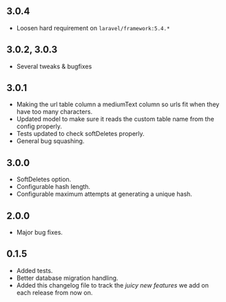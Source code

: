 ## 3.0.4
- Loosen hard requirement on `laravel/framework:5.4.*`

## 3.0.2, 3.0.3
- Several tweaks & bugfixes

## 3.0.1
- Making the url table column a mediumText column so urls fit when they have too many characters.
- Updated model to make sure it reads the custom table name from the config properly.
- Tests updated to check softDeletes properly.
- General bug squashing.

## 3.0.0
- SoftDeletes option.
- Configurable hash length.
- Configurable maximum attempts at generating a unique hash.

## 2.0.0
- Major bug fixes.

## 0.1.5
- Added tests.
- Better database migration handling.
- Added this changelog file to track the _juicy new features_ we add on each release from now on.